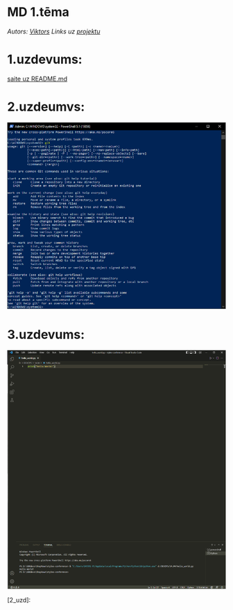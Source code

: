 # MD 1.tēma
 _Autors: [Viktors][autors]_
 _Links uz [projektu][projekts]_

# 1.uzdevums:
[saite uz README.md][readme]

# 2.uzdeumvs:
![2.uzdevums](../pics/2_git.png)
# 3.uzdevums:
![3.uzdevums](../pics/3_IDE.png)


[autors]: <https://github.com/viqslv>
[projekts]: <https://github.com/viqslv/devops_basic_viktorsr>
[readme]: <https://github.com/viqslv/devops_basic_viktorsr/blob/main/README.md>
[2_uzd]: 